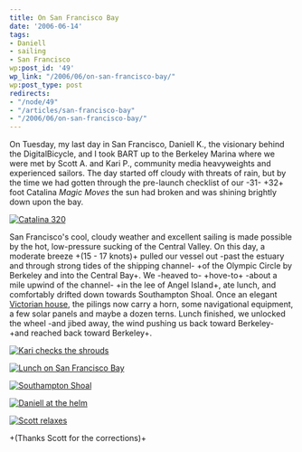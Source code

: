 ```yaml
---
title: On San Francisco Bay
date: '2006-06-14'
tags:
- Daniell
- sailing
- San Francisco
wp:post_id: '49'
wp_link: "/2006/06/on-san-francisco-bay/"
wp:post_type: post
redirects:
- "/node/49"
- "/articles/san-francisco-bay"
- "/2006/06/on-san-francisco-bay/"
---
```


On Tuesday, my last day in San Francisco, Daniell K., the visionary behind the DigitalBicycle, and I took BART up to the Berkeley Marina where we were met by Scott A. and Kari P., community media heavyweights and experienced sailors. The day started off cloudy with threats of rain, but by the time we had gotten through the pre-launch checklist of our -31- +32+ foot Catalina _Magic Moves_ the sun had broken and was shining brightly down upon the bay.

[ ![Catalina 320](http://static.flickr.com/50/167380891_1746b2dd8c_m.jpg) ](http://www.flickr.com/photos/87923401@N00/167380891/ "Photo Sharing")

San Francisco's cool, cloudy weather and excellent sailing is made possible by the hot, low-pressure sucking of the Central Valley. On this day, a moderate breeze +(15 - 17 knots)+ pulled our vessel out -past the estuary and through strong tides of the shipping channel- +of the Olympic Circle by Berkeley and into the Central Bay+. We -heaved to- +hove-to+ -about a mile upwind of the channel- +in the lee of Angel Island+, ate lunch, and comfortably drifted down towards Southampton Shoal. Once an elegant [Victorian house](http://www.uscg.mil/hq/g-cp/history/WEBLIGHTHOUSES/southamptonshoals.JPG), the pilings now carry a horn, some navigational equipment, a few solar panels and maybe a dozen terns. Lunch finished, we unlocked the wheel -and jibed away, the wind pushing us back toward Berkeley- +and reached back toward Berkeley+.

[ ![Kari checks the shrouds](http://static.flickr.com/59/167380335_d32886b7b1_s.jpg) ](http://www.flickr.com/photos/87923401@N00/167380335/ "Photo Sharing")

[ ![Lunch on San Francisco Bay](http://static.flickr.com/22/167380517_5ab39e0a35_s.jpg) ](http://www.flickr.com/photos/87923401@N00/167380517/ "Photo Sharing")

[ ![Southampton Shoal](http://static.flickr.com/71/167381074_6d55abe324_s.jpg) ](http://www.flickr.com/photos/87923401@N00/167381074/ "Photo Sharing")

[ ![Daniell at the helm](http://static.flickr.com/75/167381260_aa53a9fe75_s.jpg) ](http://www.flickr.com/photos/87923401@N00/167381260/ "Photo Sharing")

[ ![Scott relaxes](http://static.flickr.com/76/167380727_2589d669c6_s.jpg) ](http://www.flickr.com/photos/87923401@N00/167380727/ "Photo Sharing")

+(Thanks Scott for the corrections)+

